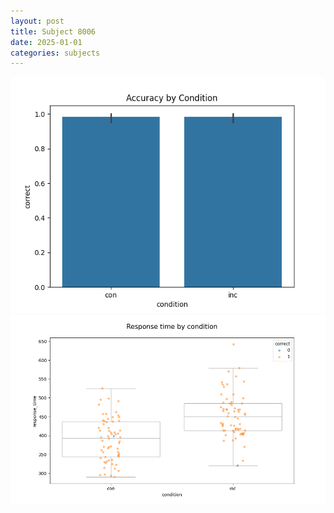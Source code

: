 ```yaml
---
layout: post
title: Subject 8006
date: 2025-01-01
categories: subjects
---
```


![](data/8006/run-7/8006_NF_acc.png)
![](data/8006/run-7/8006_NF_rt.png)
